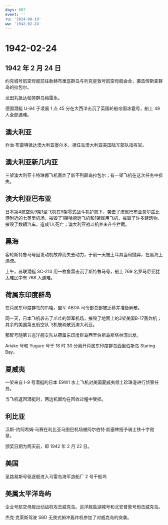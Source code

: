 ```yaml
---
days: 907
event: ''
ru: '2024-08-19'
ww: '1942-02-24'
---
```


# 1942-02-24

## 1942 年 2 月 24 日

约克城号航空母舰前往新赫布里底群岛与列克星敦号航空母舰会合，袭击俾斯麦群岛的拉包尔。

龙田丸抵达帕劳群岛梅雷永。

德国潜艇 U-94 于凌晨 1 点 45 分在大西洋击沉了英国轮船帝国冰雹号，船上 49
人全部遇难。

## 澳大利亚

乔治·布雷特抵达澳大利亚墨尔本，担任驻澳大利亚美国陆军部队指挥官。

## 澳大利亚新几内亚

三架澳大利亚卡特琳娜飞机轰炸了新不列颠岛拉包尔；有一架飞机在这次任务中损失。

## 澳大利亚巴布亚

日本第4航空队9架1型飞机在9架零式战斗机护航下，袭击了澳属巴布亚莫尔兹比港附近的七英里机场，摧毁了1架哈德逊飞机和1架民用飞机，摧毁了许多建筑物，摧毁了数辆汽车，造成1人死亡；澳大利亚战斗机并未升空拦截。

## 黑海

客轮斯特鲁马号因发动机故障而失去动力，于前一天被土耳其当局抛弃，在黑海上漂流。

上午，苏联潜艇 SC-213 用一枚鱼雷击沉了斯特鲁马号，船上 769
名罗马尼亚犹太难民中有 768 人遇难。

## 荷属东印度群岛

在荷属东印度群岛的爪哇，盟军 ABDA 司令部总部被迁移并准备解散。

同一天，日本飞机袭击了爪哇的盟军机场，摧毁了地面上的3架美国B-17轰炸机；其余的美国第五航空队飞机被疏散到澳大利亚。

那智号随第五巡洋舰支队从荷属东印度群岛西里伯斯岛斯塔林湾出发。

Ariake 号和 Yugure 号于 18 时 30 分离开荷属东印度群岛西里伯斯岛 Staring
Bay。

## 夏威夷

一架来自 I-9 号潜艇的日本 E9W1
水上飞机对美国夏威夷领土珍珠港进行侦察任务。

当飞机返回潜艇时，两边机翼均在回收过程中受损。

## 利比亚

汉斯-约阿希姆·马赛在利比亚马图巴机场被阿尔伯特·凯塞林授予骑士铁十字勋章。

颁奖日期为两天前，即 1942 年 2 月 22 日。

## 美国

圣路易斯号驱逐舰进入马雷岛海军造船厂 2 号干船坞

## 美属太平洋岛屿

企业号航空母舰出动战机攻击威克岛。巡洋舰盐湖城号和北安普敦号炮击威克岛。

杰克·克莱斯驾驶 SBD 无畏式俯冲轰炸机参加了对威克岛的突袭。